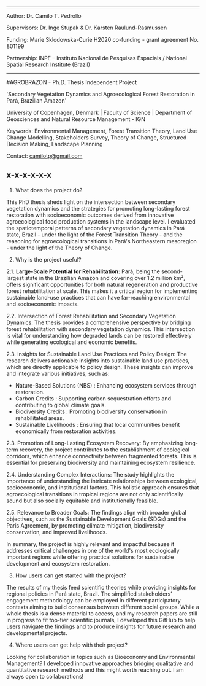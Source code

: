 --------------------------
Author:		Dr. Camilo T. Pedrollo

Supervisors:	Dr. Inge Stupak & Dr. Karsten Raulund-Rasmussen

Funding:	Marie Sklodowska-Curie H2020 co-funding - grant agreement No. 801199

Partnership:	INPE – Instituto Nacional de Pesquisas Espaciais / National Spatial Research Institute (Brazil)

--------------------------

#AGROBRAZON - Ph.D. Thesis Independent Project

'Secondary Vegetation Dynamics and Agroecological Forest Restoration in Pará, Brazilian Amazon'

University of Copenhagen, Denmark | Faculty of Science | Department of Geosciences and Natural Resource Management - IGN

Keywords: Environmental Management, Forest Transition Theory, Land Use Change Modelling, Stakeholders Survey, Theory of Change, Structured Decision Making, Landscape Planning

Contact: camilotp@gmail.com

x-x-x-x-x-x
---
1. What does the project do?

This PhD thesis sheds light on the intersection between secondary vegetation dynamics and the strategies for promoting long-lasting forest restoration with socioeconomic outcomes derived from innovative agroecological food production systems in the landscape level.
I evaluated the spatiotemporal patterns of secondary vegetation dynamics in Pará state, Brazil - under the light of the Forest Transition Theory - and the reasoning for agroecological transitions in Pará's Northeastern mesoregion - under the light of the Theory of Change.


2. Why is the project useful?

2.1. <b>Large-Scale Potential for Rehabilitation:</b>
Pará, being the second-largest state in the Brazilian Amazon and covering over 1.2 million km², offers significant opportunities for both natural regeneration and productive forest rehabilitation at scale. This makes it a critical region for implementing sustainable land-use practices that can have far-reaching environmental and socioeconomic impacts.

2.2. Intersection of Forest Rehabilitation and Secondary Vegetation Dynamics:
The thesis provides a comprehensive perspective by bridging forest rehabilitation with secondary vegetation dynamics. This intersection is vital for understanding how degraded lands can be restored effectively while generating ecological and economic benefits.

2.3. Insights for Sustainable Land Use Practices and Policy Design:
The research delivers actionable insights into sustainable land use practices, which are directly applicable to policy design. These insights can improve and integrate various initiatives, such as:

- Nature-Based Solutions (NBS) : Enhancing ecosystem services through restoration.
- Carbon Credits : Supporting carbon sequestration efforts and contributing to global climate goals.
- Biodiversity Credits : Promoting biodiversity conservation in rehabilitated areas.
- Sustainable Livelihoods : Ensuring that local communities benefit economically from restoration activities.

2.3. Promotion of Long-Lasting Ecosystem Recovery:
By emphasizing long-term recovery, the project contributes to the establishment of ecological corridors, which enhance connectivity between fragmented forests. This is essential for preserving biodiversity and maintaining ecosystem resilience.

2.4. Understanding Complex Interactions:
The study highlights the importance of understanding the intricate relationships between ecological, socioeconomic, and institutional factors. This holistic approach ensures that agroecological transitions in tropical regions are not only scientifically sound but also socially equitable and institutionally feasible.

2.5. Relevance to Broader Goals:
The findings align with broader global objectives, such as the Sustainable Development Goals (SDGs) and the Paris Agreement, by promoting climate mitigation, biodiversity conservation, and improved livelihoods.

In summary, the project is highly relevant and impactful because it addresses critical challenges in one of the world's most ecologically important regions while offering practical solutions for sustainable development and ecosystem restoration.


3. How users can get started with the project? 

The results of my thesis feed scientific theories while providing insights for regional policies in Pará state, Brazil. The simplified stakeholders’ engagement methodology can be employed in different participatory contexts aiming to build consensus between different social groups. 
While a whole thesis is a dense material to access, and my research papers are still in progress to fit top-tier scientific journals, I developed this GitHub to help users navigate the findings and to produce insights for future research and developmental projects.

4. Where users can get help with their project?

Looking for collaboration in topics such as Bioeconomy and Environmental Management? I developed innovative approaches bridging qualitative and quantitative research methods and this might worth reaching out. I am always open to collaborations!


